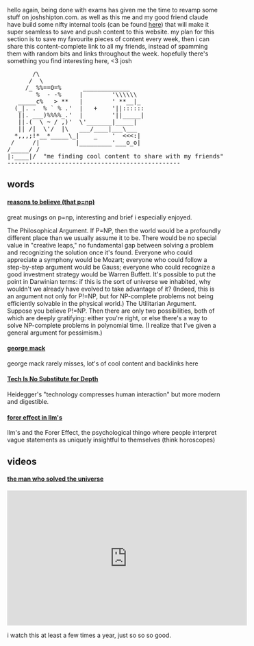 hello again,
being done with exams has given me the time to revamp some stuff on joshshipton.com. as well as this me and my good friend claude have build some nifty internal tools (can be found <a href="https://github.com/joshshipton/joshshipton.com">here</a>) that will make it super seamless to save and push content to this website.
my plan for this section is to save my favourite pieces of content every week, then i can share this content-complete link to all my friends, instead of spamming them with random bits and links throughout the week.
hopefully there's something you find interesting here, <3 josh


<pre>
       /\
      /  \
     /_ %%==O=%      _____________
        %  - -%     |        '\\\\\\
   _____c%   > **   |        ' **__|_
  (_|. .  % ` % .'  |   +    '||::::::
   ||. ___)%%%%_.'  |        '||_____|
   ||.(  \ ~ / ,)'  \'_______|_____|
   || /|  \'/  |\   ___/____|___\___
  *,,,;!*__*_____\_|    _    '  <<<:|
 /     /|          |_________'___o_o|
/_____/ /
|:____|/  "me finding cool content to share with my friends"
------------------------------------------------
</pre>

## words 
#### [reasons to believe (that p=np)](https://scottaaronson.blog/?p=122)
great musings on p=np, interesting and brief i especially enjoyed.
<div class="quote">
The Philosophical Argument. If P=NP, then the world would be a profoundly different place than we usually assume it to be. There would be no special value in "creative leaps," no fundamental gap between solving a problem and recognizing the solution once it's found. Everyone who could appreciate a symphony would be Mozart; everyone who could follow a step-by-step argument would be Gauss; everyone who could recognize a good investment strategy would be Warren Buffett. It's possible to put the point in Darwinian terms: if this is the sort of universe we inhabited, why wouldn't we already have evolved to take advantage of it? (Indeed, this is an argument not only for P!=NP, but for NP-complete problems not being efficiently solvable in the physical world.)
The Utilitarian Argument. Suppose you believe P!=NP. Then there are only two possibilities, both of which are deeply gratifying: either you're right, or else there's a way to solve NP-complete problems in polynomial time. (I realize that I've given a general argument for pessimism.)
</div>

#### [george mack](https://www.george-mack.com/content/lindy-library-the-0-1-of-ideas-ive-found)
george mack rarely misses, lot's of cool content and backlinks here

#### [Tech Is No Substitute for Depth](https://moretothat.com/tech-is-no-substitute-for-depth)
Heidegger's "technology compresses human interaction" but more modern and digestible.

#### [forer effect in llm's](https://shkspr.mobi/blog/2023/02/how-much-of-ais-recent-success-is-due-to-the-forer-effect/)
llm's and the Forer Effect, the psychological thingo where people interpret vague statements as uniquely insightful to themselves (think horoscopes)

## videos
#### [the man who solved the universe](https://www.youtube.com/watch?v=tv6W0Nv5ev0)
<div class="center"> 
<iframe width="560" height="315" src="https://www.youtube.com/embed/tv6W0Nv5ev0?si=Lzzlp2jbzGuMs_7h" title="YouTube video player" frameborder="0" allow="accelerometer; autoplay; clipboard-write; encrypted-media; gyroscope; picture-in-picture; web-share" referrerpolicy="strict-origin-when-cross-origin" allowfullscreen></iframe>
</div> 

i watch this at least a few times a year, just so so so good.

